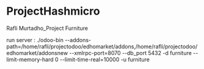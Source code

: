 # ProjectHashmicro
Rafli Murtadho_Project Furniture 

run server : 
./odoo-bin --addons-path=/home/rafli/projectodoo/edhomarket/addons,/home/rafli/projectodoo/edhomarket/addonsnew --xmlrpc-port=8070 --db_port 5432 -d furniture --limit-memory-hard 0 --limit-time-real=10000 -u furniture
